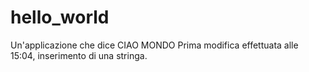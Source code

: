 # hello_world
Un'applicazione che dice CIAO MONDO
Prima modifica effettuata alle 15:04, inserimento di una stringa.
